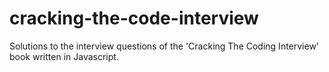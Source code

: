 # cracking-the-code-interview
Solutions to the interview questions of the 'Cracking The Coding Interview' book written in Javascript.
